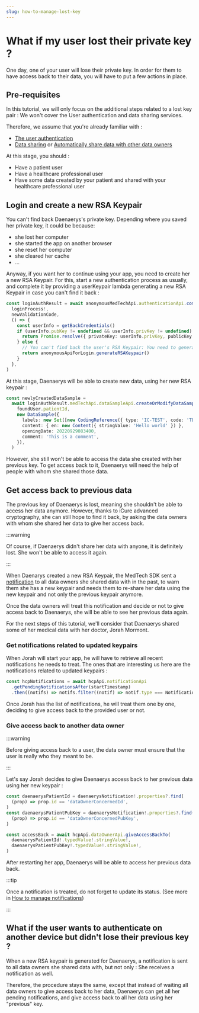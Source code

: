 ```yaml
---
slug: how-to-manage-lost-key
---
```

# What if my user lost their private key ?

One day, one of your user will lose their private key. In order for them to have access back to their data, you will
have to put a few actions in place.

## Pre-requisites
In this tutorial, we will only focus on the additional steps related to a lost key pair : We won't cover the User 
authentication and data sharing services.  

Therefore, we assume that you're already familiar with : 
- [The user authentication](index.md)
- [Data sharing](../how-to-share-data.md) or [Automatically share data with other data owners](../how-to-share-data-automatically.md)

At this stage, you should : 
- Have a patient user
- Have a healthcare professional user
- Have some data created by your patient and shared with your healthcare professional user

## Login and create a new RSA Keypair
You can't find back Daenaerys's private key. Depending where you saved her private key, it could be because:
- she lost her computer
- she started the app on another browser
- she reset her computer
- she cleared her cache 
- ...

Anyway, if you want her to continue using your app, you need to create her a new RSA Keypair. 
For this, start a new authentication process as usually, and complete it by providing a userKeypair lambda generating 
a new RSA Keypair in case you can't find it back : 

<!-- file://code-samples/how-to/authenticate-user/index.mts snippet:Complete user lost key authentication-->
```typescript
const loginAuthResult = await anonymousMedTechApi.authenticationApi.completeAuthentication(
  loginProcess!,
  newValidationCode,
  () => {
    const userInfo = getBackCredentials()
    if (userInfo.pubKey != undefined && userInfo.privKey != undefined) {
      return Promise.resolve({ privateKey: userInfo.privKey, publicKey: userInfo.pubKey })
    } else {
      // You can't find back the user's RSA Keypair: You need to generate a new one
      return anonymousApiForLogin.generateRSAKeypair()
    }
  },
)
```

At this stage, Daenaerys will be able to create new data, using her new RSA keypair : 

<!-- file://code-samples/how-to/authenticate-user/index.mts snippet:User can create new data after loosing their key-->
```typescript
const newlyCreatedDataSample =
  await loginAuthResult.medTechApi.dataSampleApi.createOrModifyDataSampleFor(
    foundUser.patientId,
    new DataSample({
      labels: new Set([new CodingReference({ type: 'IC-TEST', code: 'TEST' })]),
      content: { en: new Content({ stringValue: 'Hello world' }) },
      openingDate: 20220929083400,
      comment: 'This is a comment',
    }),
  )
```

However, she still won't be able to access the data she created with her previous key.
To get access back to it, Daenaerys will need the help of people with whom she shared those data.

## Get access back to previous data 
The previous key of Daenaerys is lost, meaning she shouldn't be able to access her data anymore.
However, thanks to iCure advanced cryptography, she can still hope to find it back, by asking the data 
owners with whom she shared her data to give her access back.

:::warning

Of course, if Daenaerys didn't share her data with anyone, it is definitely lost. She won't be able to access it 
again. 

:::

When Daenarys created a new RSA Keypair, the MedTech SDK sent a [notification](../how-to-manage-notifications.md) to 
all data owners she shared data with in the past, to warn them she has a new keypair and needs them to re-share her data 
using the new keypair and not only the previous keypair anymore. 

Once the data owners will treat this notification and decide or not to give access back to Daenaerys, she will be able 
to see her previous data again. 

For the next steps of this tutorial, we'll consider that Daenaerys shared some of her medical data with her doctor, 
Jorah Mormont.


### Get notifications related to updated keypairs
When Jorah will start your app, he will have to retrieve all recent notifications he needs to treat. 
The ones that are interesting us here are the notifications related to updated keypairs : 

<!-- file://code-samples/how-to/authenticate-user/index.mts snippet:Data owner gets all their pending notifications-->
```typescript
const hcpNotifications = await hcpApi.notificationApi
  .getPendingNotificationsAfter(startTimestamp)
  .then((notifs) => notifs.filter((notif) => notif.type === NotificationTypeEnum.KEY_PAIR_UPDATE))
```

Once Jorah has the list of notifications, he will treat them one by one, deciding to give access back to the 
provided user or not. 

### Give access back to another data owner
:::warning

Before giving access back to a user, the data owner must ensure that the user is really who they meant to be.

:::

Let's say Jorah decides to give Daenaerys access back to her previous data using her new keypair : 

<!-- file://code-samples/how-to/authenticate-user/index.mts snippet:Give access back to a user with their new key-->
```typescript
const daenaerysPatientId = daenaerysNotification!.properties?.find(
  (prop) => prop.id == 'dataOwnerConcernedId',
)
const daenaerysPatientPubKey = daenaerysNotification!.properties?.find(
  (prop) => prop.id == 'dataOwnerConcernedPubKey',
)

const accessBack = await hcpApi.dataOwnerApi.giveAccessBackTo(
  daenaerysPatientId!.typedValue!.stringValue!,
  daenaerysPatientPubKey!.typedValue!.stringValue!,
)
```

After restarting her app, Daenaerys will be able to access her previous data back. 

:::tip 

Once a notification is treated, do not forget to update its status. (See more in [How to manage notifications](../how-to-manage-notifications.md))

:::


## What if the user wants to authenticate on another device but didn't lose their previous key ?
When a new RSA keypair is generated for Daenaerys, a notification is sent to all data owners she shared data with, 
but not only : She receives a notification as well. 

Therefore, the procedure stays the same, except that instead of waiting all data owners to give access back to her data, 
Daenaerys can get all her pending notifications, and give access back to all her data using her "previous" key.  
